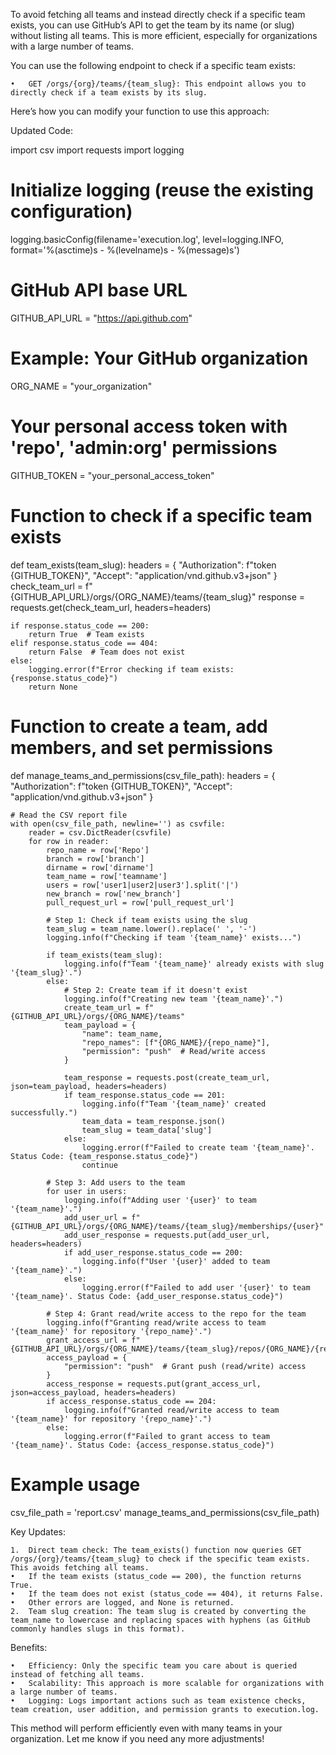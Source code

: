 To avoid fetching all teams and instead directly check if a specific team exists, you can use GitHub’s API to get the team by its name (or slug) without listing all teams. This is more efficient, especially for organizations with a large number of teams.

You can use the following endpoint to check if a specific team exists:

	•	GET /orgs/{org}/teams/{team_slug}: This endpoint allows you to directly check if a team exists by its slug.

Here’s how you can modify your function to use this approach:

Updated Code:

import csv
import requests
import logging

# Initialize logging (reuse the existing configuration)
logging.basicConfig(filename='execution.log', level=logging.INFO, format='%(asctime)s - %(levelname)s - %(message)s')

# GitHub API base URL
GITHUB_API_URL = "https://api.github.com"
# Example: Your GitHub organization
ORG_NAME = "your_organization"
# Your personal access token with 'repo', 'admin:org' permissions
GITHUB_TOKEN = "your_personal_access_token"

# Function to check if a specific team exists
def team_exists(team_slug):
    headers = {
        "Authorization": f"token {GITHUB_TOKEN}",
        "Accept": "application/vnd.github.v3+json"
    }
    check_team_url = f"{GITHUB_API_URL}/orgs/{ORG_NAME}/teams/{team_slug}"
    response = requests.get(check_team_url, headers=headers)
    
    if response.status_code == 200:
        return True  # Team exists
    elif response.status_code == 404:
        return False  # Team does not exist
    else:
        logging.error(f"Error checking if team exists: {response.status_code}")
        return None

# Function to create a team, add members, and set permissions
def manage_teams_and_permissions(csv_file_path):
    headers = {
        "Authorization": f"token {GITHUB_TOKEN}",
        "Accept": "application/vnd.github.v3+json"
    }

    # Read the CSV report file
    with open(csv_file_path, newline='') as csvfile:
        reader = csv.DictReader(csvfile)
        for row in reader:
            repo_name = row['Repo']
            branch = row['branch']
            dirname = row['dirname']
            team_name = row['teamname']
            users = row['user1|user2|user3'].split('|')
            new_branch = row['new_branch']
            pull_request_url = row['pull_request_url']

            # Step 1: Check if team exists using the slug
            team_slug = team_name.lower().replace(' ', '-')
            logging.info(f"Checking if team '{team_name}' exists...")

            if team_exists(team_slug):
                logging.info(f"Team '{team_name}' already exists with slug '{team_slug}'.")
            else:
                # Step 2: Create team if it doesn't exist
                logging.info(f"Creating new team '{team_name}'.")
                create_team_url = f"{GITHUB_API_URL}/orgs/{ORG_NAME}/teams"
                team_payload = {
                    "name": team_name,
                    "repo_names": [f"{ORG_NAME}/{repo_name}"],
                    "permission": "push"  # Read/write access
                }

                team_response = requests.post(create_team_url, json=team_payload, headers=headers)
                if team_response.status_code == 201:
                    logging.info(f"Team '{team_name}' created successfully.")
                    team_data = team_response.json()
                    team_slug = team_data['slug']
                else:
                    logging.error(f"Failed to create team '{team_name}'. Status Code: {team_response.status_code}")
                    continue

            # Step 3: Add users to the team
            for user in users:
                logging.info(f"Adding user '{user}' to team '{team_name}'.")
                add_user_url = f"{GITHUB_API_URL}/orgs/{ORG_NAME}/teams/{team_slug}/memberships/{user}"
                add_user_response = requests.put(add_user_url, headers=headers)
                if add_user_response.status_code == 200:
                    logging.info(f"User '{user}' added to team '{team_name}'.")
                else:
                    logging.error(f"Failed to add user '{user}' to team '{team_name}'. Status Code: {add_user_response.status_code}")

            # Step 4: Grant read/write access to the repo for the team
            logging.info(f"Granting read/write access to team '{team_name}' for repository '{repo_name}'.")
            grant_access_url = f"{GITHUB_API_URL}/orgs/{ORG_NAME}/teams/{team_slug}/repos/{ORG_NAME}/{repo_name}"
            access_payload = {
                "permission": "push"  # Grant push (read/write) access
            }
            access_response = requests.put(grant_access_url, json=access_payload, headers=headers)
            if access_response.status_code == 204:
                logging.info(f"Granted read/write access to team '{team_name}' for repository '{repo_name}'.")
            else:
                logging.error(f"Failed to grant access to team '{team_name}'. Status Code: {access_response.status_code}")

# Example usage
csv_file_path = 'report.csv'
manage_teams_and_permissions(csv_file_path)

Key Updates:

	1.	Direct team check: The team_exists() function now queries GET /orgs/{org}/teams/{team_slug} to check if the specific team exists. This avoids fetching all teams.
	•	If the team exists (status_code == 200), the function returns True.
	•	If the team does not exist (status_code == 404), it returns False.
	•	Other errors are logged, and None is returned.
	2.	Team slug creation: The team slug is created by converting the team_name to lowercase and replacing spaces with hyphens (as GitHub commonly handles slugs in this format).

Benefits:

	•	Efficiency: Only the specific team you care about is queried instead of fetching all teams.
	•	Scalability: This approach is more scalable for organizations with a large number of teams.
	•	Logging: Logs important actions such as team existence checks, team creation, user addition, and permission grants to execution.log.

This method will perform efficiently even with many teams in your organization. Let me know if you need any more adjustments!